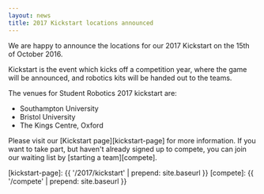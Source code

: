 ```yaml
---
layout: news
title: 2017 Kickstart locations announced
---
```


We are happy to announce the locations for our 2017 Kickstart on the 15th of
 October 2016.

Kickstart is the event which kicks off a competition year, where the game will
be announced, and robotics kits will be handed out to the teams.

The venues for Student Robotics 2017 kickstart are:

- Southampton University
- Bristol University
- The Kings Centre, Oxford

Please visit our [Kickstart page][kickstart-page] for more information. If you
want to take part, but haven't already signed up to compete, you can join our
waiting list by [starting a team][compete].

[kickstart-page]: {{ '/2017/kickstart' | prepend: site.baseurl }}
[compete]: {{ '/compete' | prepend: site.baseurl }}
